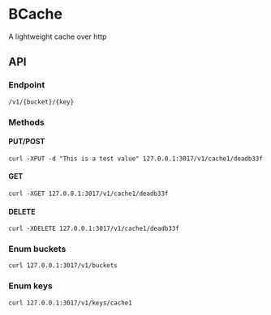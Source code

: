 # BCache

A lightweight cache over http

## API

### Endpoint
`/v1/{bucket}/{key}`

### Methods

#### PUT/POST
`curl -XPUT -d "This is a test value" 127.0.0.1:3017/v1/cache1/deadb33f`

#### GET
`curl -XGET 127.0.0.1:3017/v1/cache1/deadb33f`

#### DELETE
`curl -XDELETE 127.0.0.1:3017/v1/cache1/deadb33f`

### Enum buckets
`curl 127.0.0.1:3017/v1/buckets`

### Enum keys 
`curl 127.0.0.1:3017/v1/keys/cache1`
